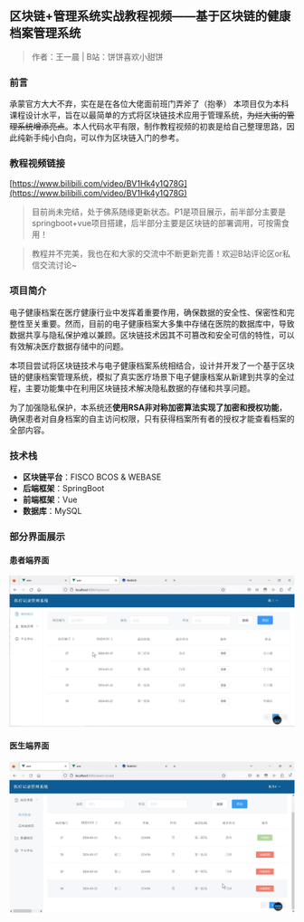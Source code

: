 ## 区块链+管理系统实战教程视频——基于区块链的健康档案管理系统

> 作者：王一晨 | B站：饼饼喜欢小甜饼

### 前言
承蒙官方大大不弃，实在是在各位大佬面前班门弄斧了（抱拳）
本项目仅为本科课程设计水平，旨在以最简单的方式将区块链技术应用于管理系统，~~为烂大街的管理系统增添亮点~~。本人代码水平有限，制作教程视频的初衷是给自己整理思路，因此纯新手纯小白向，可以作为区块链入门的参考。

### 教程视频链接
[https://www.bilibili.com/video/BV1Hk4y1Q78G](https://www.bilibili.com/video/BV1Hk4y1Q78G)

> 目前尚未完结，处于佛系随缘更新状态。P1是项目展示，前半部分主要是springboot+vue项目搭建，后半部分主要是区块链的部署调用，可按需食用！

> 教程并不完美，我也在和大家的交流中不断更新完善！欢迎B站评论区or私信交流讨论~

### 项目简介
电子健康档案在医疗健康行业中发挥着重要作用，确保数据的安全性、保密性和完整性至关重要。然而，目前的电子健康档案大多集中存储在医院的数据库中，导致数据共享与隐私保护难以兼顾。区块链技术因其不可篡改和安全可信的特性，可以有效解决医疗数据存储中的问题。

本项目尝试将区块链技术与电子健康档案系统相结合，设计并开发了一个基于区块链的健康档案管理系统，模拟了真实医疗场景下电子健康档案从新建到共享的全过程，主要功能集中在利用区块链技术解决隐私数据的存储和共享问题。

为了加强隐私保护，本系统还**使用RSA非对称加密算法实现了加密和授权功能**，确保患者对自身档案的自主访问权限，只有获得档案所有者的授权才能查看档案的全部内容。

### 技术栈
- **区块链平台**：FISCO BCOS & WEBASE
- **后端框架**：SpringBoot
- **前端框架**：Vue
- **数据库**：MySQL

### 部分界面展示
#### 患者端界面
<img src="https://github.com/biiiiing/PostImage/blob/main/1.png">

#### 医生端界面
<img src="https://github.com/biiiiing/PostImage/blob/main/2.png">
